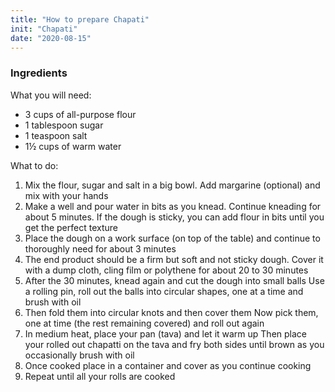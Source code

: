 ```yaml
---
title: "How to prepare Chapati"
init: "Chapati"
date: "2020-08-15"
---
```


### Ingredients

What you will need:

- 3 cups of all-purpose flour
- 1 tablespoon sugar
- 1 teaspoon salt
- 1½ cups of warm water

What to do:

1. Mix the flour, sugar and salt in a big bowl. Add margarine (optional) and mix with your hands
2. Make a well and pour water in bits as you knead. Continue kneading for about 5 minutes. If the dough is sticky, you can add flour in bits until you get the perfect texture
3. Place the dough on a work surface (on top of the table) and continue to thoroughly need for about 3 minutes
4. The end product should be a firm but soft and not sticky dough. Cover it with a dump cloth, cling film or polythene for about 20 to 30 minutes
5. After the 30 minutes, knead again and cut the dough into small balls
   Use a rolling pin, roll out the balls into circular shapes, one at a time and brush with oil
6. Then fold them into circular knots and then cover them
   Now pick them, one at time (the rest remaining covered) and roll out again
7. In medium heat, place your pan (tava) and let it warm up
   Then place your rolled out chapatti on the tava and fry both sides until brown as you occasionally brush with oil
8. Once cooked place in a container and cover as you continue cooking
9. Repeat until all your rolls are cooked
